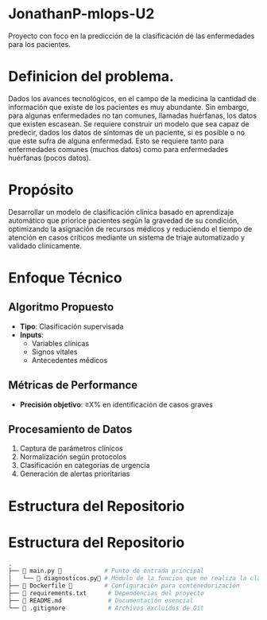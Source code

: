 # JonathanP-mlops-U2
Proyecto con foco en la predicción de la clasificación de las enfermedades para los pacientes.

# Definicion del problema.

Dados los avances tecnológicos, en el campo de la medicina la cantidad de información que existe de los pacientes es muy abundante. Sin embargo, para algunas enfermedades no tan comunes, llamadas huérfanas, los datos que existen escasean. Se requiere construir un modelo que sea capaz de predecir, dados los datos de síntomas de un paciente, si es posible o no que este sufra de alguna enfermedad. Esto se requiere tanto para enfermedades comunes (muchos datos) como para enfermedades huérfanas (pocos datos).

# Propósito
Desarrollar un modelo de clasificación clínica basado en aprendizaje automático que priorice pacientes según la gravedad de su condición, optimizando la asignación de recursos médicos y reduciendo el tiempo de atención en casos críticos mediante un sistema de triaje automatizado y validado clínicamente.

# Enfoque Técnico

## Algoritmo Propuesto
- **Tipo**: Clasificación supervisada  
- **Inputs**:  
  - Variables clínicas  
  - Signos vitales  
  - Antecedentes médicos  

## Métricas de Performance
- **Precisión objetivo**: ≥X% en identificación de casos graves  

## Procesamiento de Datos
1. Captura de parámetros clínicos  
2. Normalización según protocolos  
3. Clasificación en categorías de urgencia  
4. Generación de alertas prioritarias  

# Estructura del Repositorio

# Estructura del Repositorio

```bash
.
├── 📄 main.py 🐍            # Punto de entrada principal
│   └── 📄 diagnosticos.py🐍 # Módulo de la funcion que me realiza la clasificacion de la enfermeddad (importado)
├── 📄 Dockerfile 🐳         # Configuración para contenedorización
├── 📄 requirements.txt      # Dependencias del proyecto 
├── 📄 README.md             # Documentación esencial
└── 📄 .gitignore            # Archivos excluidos de Git
```



